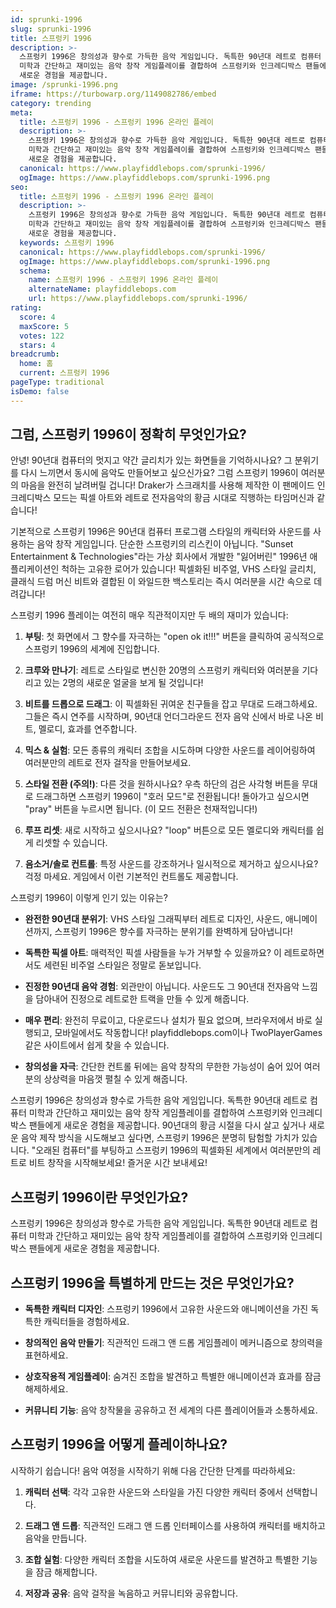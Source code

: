```yaml
---
id: sprunki-1996
slug: sprunki-1996
title: 스프렁키 1996
description: >-
  스프렁키 1996은 창의성과 향수로 가득한 음악 게임입니다. 독특한 90년대 레트로 컴퓨터 
  미학과 간단하고 재미있는 음악 창작 게임플레이를 결합하여 스프렁키와 인크레디박스 팬들에게 
  새로운 경험을 제공합니다.
image: /sprunki-1996.png
iframe: https://turbowarp.org/1149082786/embed
category: trending
meta:
  title: 스프렁키 1996 - 스프렁키 1996 온라인 플레이
  description: >-
    스프렁키 1996은 창의성과 향수로 가득한 음악 게임입니다. 독특한 90년대 레트로 컴퓨터 
    미학과 간단하고 재미있는 음악 창작 게임플레이를 결합하여 스프렁키와 인크레디박스 팬들에게 
    새로운 경험을 제공합니다.
  canonical: https://www.playfiddlebops.com/sprunki-1996/
  ogImage: https://www.playfiddlebops.com/sprunki-1996.png
seo:
  title: 스프렁키 1996 - 스프렁키 1996 온라인 플레이
  description: >-
    스프렁키 1996은 창의성과 향수로 가득한 음악 게임입니다. 독특한 90년대 레트로 컴퓨터 
    미학과 간단하고 재미있는 음악 창작 게임플레이를 결합하여 스프렁키와 인크레디박스 팬들에게 
    새로운 경험을 제공합니다.
  keywords: 스프렁키 1996
  canonical: https://www.playfiddlebops.com/sprunki-1996/
  ogImage: https://www.playfiddlebops.com/sprunki-1996.png
  schema:
    name: 스프렁키 1996 - 스프렁키 1996 온라인 플레이
    alternateName: playfiddlebops.com
    url: https://www.playfiddlebops.com/sprunki-1996/
rating:
  score: 4
  maxScore: 5
  votes: 122
  stars: 4
breadcrumb:
  home: 홈
  current: 스프렁키 1996
pageType: traditional
isDemo: false
---
```


## 그럼, 스프렁키 1996이 정확히 무엇인가요?

안녕! 90년대 컴퓨터의 멋지고 약간 글리치가 있는 화면들을 기억하시나요? 그 분위기를 다시 느끼면서 동시에 음악도 만들어보고 싶으신가요? 그럼 스프렁키 1996이 여러분의 마음을 완전히 날려버릴 겁니다! Draker가 스크래치를 사용해 제작한 이 팬메이드 인크레디박스 모드는 픽셀 아트와 레트로 전자음악의 황금 시대로 직행하는 타임머신과 같습니다!

기본적으로 스프렁키 1996은 90년대 컴퓨터 프로그램 스타일의 캐릭터와 사운드를 사용하는 음악 창작 게임입니다. 단순한 스프렁키의 리스킨이 아닙니다. "Sunset Entertainment & Technologies"라는 가상 회사에서 개발한 "잃어버린" 1996년 애플리케이션인 척하는 고유한 로어가 있습니다! 픽셀화된 비주얼, VHS 스타일 글리치, 클래식 드럼 머신 비트와 결합된 이 와일드한 백스토리는 즉시 여러분을 시간 속으로 데려갑니다!

스프렁키 1996 플레이는 여전히 매우 직관적이지만 두 배의 재미가 있습니다:

1. **부팅**: 첫 화면에서 그 향수를 자극하는 "open ok it!!!" 버튼을 클릭하여 공식적으로 스프렁키 1996의 세계에 진입합니다.

2. **크루와 만나기**: 레트로 스타일로 변신한 20명의 스프렁키 캐릭터와 여러분을 기다리고 있는 2명의 새로운 얼굴을 보게 될 것입니다!

3. **비트를 드롭으로 드래그**: 이 픽셀화된 귀여운 친구들을 잡고 무대로 드래그하세요. 그들은 즉시 연주를 시작하며, 90년대 언더그라운드 전자 음악 신에서 바로 나온 비트, 멜로디, 효과를 연주합니다.

4. **믹스 & 실험**: 모든 종류의 캐릭터 조합을 시도하며 다양한 사운드를 레이어링하여 여러분만의 레트로 전자 걸작을 만들어보세요.

5. **스타일 전환 (주의!)**: 다른 것을 원하시나요? 우측 하단의 검은 사각형 버튼을 무대로 드래그하면 스프렁키 1996이 "호러 모드"로 전환됩니다! 돌아가고 싶으시면 "pray" 버튼을 누르시면 됩니다. (이 모드 전환은 천재적입니다!)

6. **루프 리셋**: 새로 시작하고 싶으시나요? "loop" 버튼으로 모든 멜로디와 캐릭터를 쉽게 리셋할 수 있습니다.

7. **음소거/솔로 컨트롤**: 특정 사운드를 강조하거나 일시적으로 제거하고 싶으시나요? 걱정 마세요. 게임에서 이런 기본적인 컨트롤도 제공합니다.

스프렁키 1996이 이렇게 인기 있는 이유는?

- **완전한 90년대 분위기**: VHS 스타일 그래픽부터 레트로 디자인, 사운드, 애니메이션까지, 스프렁키 1996은 향수를 자극하는 분위기를 완벽하게 담아냅니다!

- **독특한 픽셀 아트**: 매력적인 픽셀 사람들을 누가 거부할 수 있을까요? 이 레트로하면서도 세련된 비주얼 스타일은 정말로 돋보입니다.

- **진정한 90년대 음악 경험**: 외관만이 아닙니다. 사운드도 그 90년대 전자음악 느낌을 담아내어 진정으로 레트로한 트랙을 만들 수 있게 해줍니다.

- **매우 편리**: 완전히 무료이고, 다운로드나 설치가 필요 없으며, 브라우저에서 바로 실행되고, 모바일에서도 작동합니다! playfiddlebops.com이나 TwoPlayerGames 같은 사이트에서 쉽게 찾을 수 있습니다.

- **창의성을 자극**: 간단한 컨트롤 뒤에는 음악 창작의 무한한 가능성이 숨어 있어 여러분의 상상력을 마음껏 펼칠 수 있게 해줍니다.

스프렁키 1996은 창의성과 향수로 가득한 음악 게임입니다. 독특한 90년대 레트로 컴퓨터 미학과 간단하고 재미있는 음악 창작 게임플레이를 결합하여 스프렁키와 인크레디박스 팬들에게 새로운 경험을 제공합니다. 90년대의 황금 시절을 다시 살고 싶거나 새로운 음악 제작 방식을 시도해보고 싶다면, 스프렁키 1996은 분명히 탐험할 가치가 있습니다. "오래된 컴퓨터"를 부팅하고 스프렁키 1996의 픽셀화된 세계에서 여러분만의 레트로 비트 창작을 시작해보세요! 즐거운 시간 보내세요!

## 스프렁키 1996이란 무엇인가요?

스프렁키 1996은 창의성과 향수로 가득한 음악 게임입니다. 독특한 90년대 레트로 컴퓨터 미학과 간단하고 재미있는 음악 창작 게임플레이를 결합하여 스프렁키와 인크레디박스 팬들에게 새로운 경험을 제공합니다.

## 스프렁키 1996을 특별하게 만드는 것은 무엇인가요?

- **독특한 캐릭터 디자인**: 스프렁키 1996에서 고유한 사운드와 애니메이션을 가진 독특한 캐릭터들을 경험하세요.

- **창의적인 음악 만들기**: 직관적인 드래그 앤 드롭 게임플레이 메커니즘으로 창의력을 표현하세요.

- **상호작용적 게임플레이**: 숨겨진 조합을 발견하고 특별한 애니메이션과 효과를 잠금 해제하세요.

- **커뮤니티 기능**: 음악 창작물을 공유하고 전 세계의 다른 플레이어들과 소통하세요.

## 스프렁키 1996을 어떻게 플레이하나요?

시작하기 쉽습니다! 음악 여정을 시작하기 위해 다음 간단한 단계를 따라하세요:

1. **캐릭터 선택**: 각각 고유한 사운드와 스타일을 가진 다양한 캐릭터 중에서 선택합니다.

2. **드래그 앤 드롭**: 직관적인 드래그 앤 드롭 인터페이스를 사용하여 캐릭터를 배치하고 음악을 만듭니다.

3. **조합 실험**: 다양한 캐릭터 조합을 시도하여 새로운 사운드를 발견하고 특별한 기능을 잠금 해제합니다.

4. **저장과 공유**: 음악 걸작을 녹음하고 커뮤니티와 공유합니다.